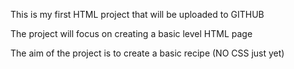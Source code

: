 This is my first HTML project that will be uploaded to GITHUB

The project will focus on creating a basic level HTML page

The aim of the project is to create a basic recipe (NO CSS just yet)